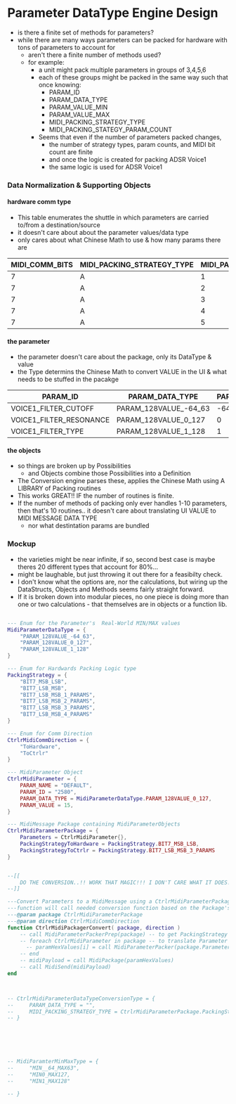 # Parameter DataType Engine Design

- is there a finite set of methods for parameters?
- while there are many ways parameters can be packed for hardware with tons of parameters to account for
  - aren't there a finite number of methods used?
  - for example:
    - a unit might pack multiple parameters in groups of 3,4,5,6
    - each of these groups might be packed in the same way such that once knowing:
      - PARAM_ID
      - PARAM_DATA_TYPE
      - PARAM_VALUE_MIN
      - PARAM_VALUE_MAX
      - MIDI_PACKING_STRATEGY_TYPE
      - MIDI_PACKING_STATEGY_PARAM_COUNT
    - Seems that even if the number of parameters packed changes, 
      - the number of strategy types, param counts, and MIDI bit count are finite
      - and once the logic is created for packing ADSR Voice1
      - the same logic is used for ADSR Voice1

### Data Normalization & Supporting Objects

#### hardware comm type
- This table enumerates the shuttle in which parameters are carried to/from a destination/source
- it doesn't care about about the parameter values/data type
- only cares about what Chinese Math to use & how many params there are

| MIDI_COMM_BITS | MIDI_PACKING_STRATEGY_TYPE | MIDI_PACKING_STATEGY_PARAM_COUNT | 
| - | - | - |
| 7 | A | 1 |
| 7 | A | 2 |
| 7 | A | 3 |
| 7 | A | 4 |
| 7 | A | 5 |

#### the parameter
- the parameter doesn't care about the package, only its DataType & value
- the Type determins the Chinese Math to convert VALUE in the UI & what needs to be stuffed in the pacakge

| PARAM_ID | PARAM_DATA_TYPE | PARAM_VALUE_MIN | PARAM_VALUE_MAX |
| - | - | - | - |
| VOICE1_FILTER_CUTOFF | PARAM_128VALUE_-64_63 | -64 | 63  |
| VOICE1_FILTER_RESONANCE | PARAM_128VALUE_0_127 | 0 | 127  |
| VOICE1_FILTER_TYPE | PARAM_128VALUE_1_128 | 1 | 128  |


#### the objects
- so things are broken up by Possibilities
  - and Objects combine those Possibilities into a Definition
- The Conversion engine parses these, applies the Chinese Math using A LIBRARY of Packing routines
- This works GREAT!! IF the number of routines is finite.
- If the number of methods of packing only ever handles 1-10 parameters, then that's 10 routines.. it doesn't care about translating UI VALUE to MIDI MESSAGE DATA TYPE
  - nor what destintation params are bundled

### Mockup
- the varieties might be near infinite, if so, second best case is maybe theres 20 different types that account for 80%... 
- might be laughable, but just throwing it out there for a feasibilty check.
- I don't know what the options are, nor the calculations, but wiring up the DataStructs, Objects and Methods seems fairly straight forward.
- If it is broken down into modular pieces, no one piece is doing more than one or two calculations - that themselves are in objects or a function lib.

```lua

--- Enum for the Parameter's  Real-World MIN/MAX values
MidiParameterDataType = {
    "PARAM_128VALUE_-64_63",
    "PARAM_128VALUE_0_127",
    "PARAM_128VALUE_1_128"
}

--- Enum for Hardwards Packing Logic type
PackingStrategy = {
    "BIT7_MSB_LSB",
    "BIT7_LSB_MSB",
    "BIT7_LSB_MSB_1_PARAMS",
    "BIT7_LSB_MSB_2_PARAMS",
    "BIT7_LSB_MSB_3_PARAMS",
    "BIT7_LSB_MSB_4_PARAMS"
}

--- Enum for Comm Direction
CtrlrMidiCommDirection = {
    "ToHardware",
    "ToCtrlr"
}

--- MidiParameter Object
CtrlrMidiParameter = {
    PARAM_NAME = "DEFAULT",
    PARAM_ID = "2580",
    PARAM_DATA_TYPE = MidiParameterDataType.PARAM_128VALUE_0_127,
    PARAM_VALUE = 15,
}

--- MidiMessage Package containing MidiParameterObjects
CtrlrMidiParameterPackage = {
    Parameters = CtrlrMidiParameter{},
    PackingStrategyToHardware = PackingStrategy.BIT7_MSB_LSB,
    PackingStrategyToCtrlr = PackingStrategy.BIT7_LSB_MSB_3_PARAMS
}


--[[
    DO THE CONVERSION..!! WORK THAT MAGIC!!! I DON'T CARE WHAT IT DOES!! I GAVE IT CORRECT VALUES!!!
--]]

---Convert Parameters to a MidiMessage using a CtrlrMidiParameterPackage containing one or more parameters and a comm direction
---function will call needed conversion function based on the Package's PackagingStrategy, direction, number & datatypes of the parameter
---@param package CtrlrMidiParameterPackage
---@param direction CtrlrMidiCommDirection
function CtrlrMidiPackagerConvert( package, direction )
    -- call MidiParameterPackerPrep(package) -- to get PackingStrategy & direction
    -- foreach CtrlrMidiParameter in package -- to translate Parameter VALUE to its MidiParameterDataType used for communication
      -- paramHexValues[i] = call MidiParameterPacker(package.Parameters.Count)
    -- end
    -- midiPayload = call MidiPackage(paramHexValues)
    -- call MidiSend(midiPayload)
end



-- CtrlrMidiParameterDataTypeConversionType = {
--     PARAM_DATA_TYPE = "", 
--     MIDI_PACKING_STRATEGY_TYPE = CtrlrMidiParameterPackage.PackingStrategyToCtrlr
-- }






-- MidiParamterMinMaxType = {
--     "MIN__64_MAX63",
--     "MIN0_MAX127,
--     "MIN1_MAX128"

-- }
```


